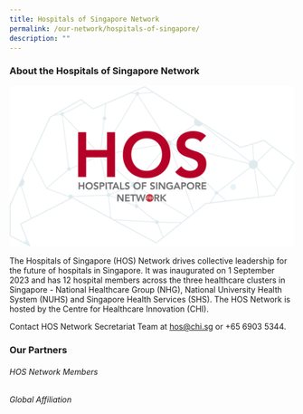 ```yaml
---
title: Hospitals of Singapore Network
permalink: /our-network/hospitals-of-singapore/
description: ""
---
```

### About the Hospitals of Singapore Network 

![](/images/hos_high%20res%20logo.png)

The Hospitals of Singapore (HOS) Network drives collective leadership for the future of hospitals in Singapore. It was inaugurated on 1 September 2023 and has 12 hospital members across the three healthcare clusters in Singapore - National Healthcare Group (NHG), National University Health System (NUHS) and Singapore Health Services (SHS). The HOS Network is hosted by the Centre for Healthcare Innovation (CHI).

Contact HOS Network Secretariat Team at [hos@chi.sg](mailto:hos@chi.sg) or +65 6903 5344.

### Our Partners

###### HOS Network Members


###### Global Affiliation
